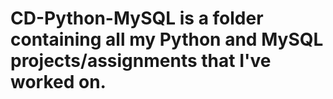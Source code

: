 # CD-Python-MySQL is a folder containing all my Python and MySQL projects/assignments that I've worked on.
